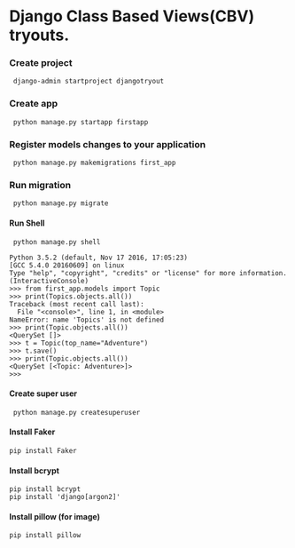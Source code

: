  # Django Class Based Views(CBV) tryouts.

 ### Create project

```
 django-admin startproject djangotryout
```

### Create app

```
 python manage.py startapp firstapp
```

### Register models changes to your application

```
 python manage.py makemigrations first_app
```

### Run migration

```
 python manage.py migrate
```

#### Run Shell

```
 python manage.py shell
```

```
Python 3.5.2 (default, Nov 17 2016, 17:05:23)
[GCC 5.4.0 20160609] on linux
Type "help", "copyright", "credits" or "license" for more information.
(InteractiveConsole)
>>> from first_app.models import Topic
>>> print(Topics.objects.all())
Traceback (most recent call last):
  File "<console>", line 1, in <module>
NameError: name 'Topics' is not defined
>>> print(Topic.objects.all())
<QuerySet []>
>>> t = Topic(top_name="Adventure")
>>> t.save()
>>> print(Topic.objects.all())
<QuerySet [<Topic: Adventure>]>
>>>

```


#### Create super user
```
 python manage.py createsuperuser
```

#### Install Faker

```
pip install Faker
```

#### Install bcrypt

```
pip install bcrypt
pip install 'django[argon2]'
```

#### Install pillow (for image)

```
pip install pillow
```
